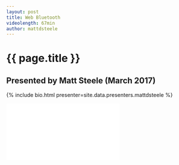```yaml
---
layout: post
title: Web Bluetooth
videolength: 67min
author: mattdsteele
---
```


# {{ page.title }}

## Presented by Matt Steele (March 2017)

{% include bio.html presenter=site.data.presenters.mattdsteele %}

<div class="fluid-width-video-wrapper"><iframe src="//www.youtube.com/embed/LPAKy9Rc4rA" frameborder="0" allowfullscreen></iframe></div>
